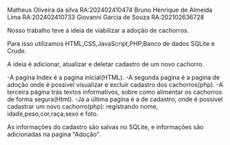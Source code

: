 Matheus Oliveira da silva  RA:202402410474
Bruno Henrique de Almeida Lima  RA:202402410733	
Giovanni Garcia de Souza  RA:202102636728

Nosso trabalho teve a ideia de viabilizar a adoção de cachorros.

Para isso utilizamos HTML,CSS,JavaScript,PHP,Banco de dados SQLite e Crude.

A ideia é adicionar, atualizar e deletar cadastro de um novo cachorro.

-A pagina Index é a pagina inicial(HTML).
-A segunda pagina é a pagina de adoção onde é possivel visualizar e excluir cadastro dos cachorros(php).
-A terceira página trás textos informativos, sobre como alimentar os cachorros de forma segura(Html).
-Já a última pagina é a de cadastro, onde é possivel cadastrar um novo cachorro(php): registrando nome, idade,peso,cor,raça,sexo e foto.

As informações do cadastro são salvas no SQLite, e informações são adicionadas na pagina "Adoção".
